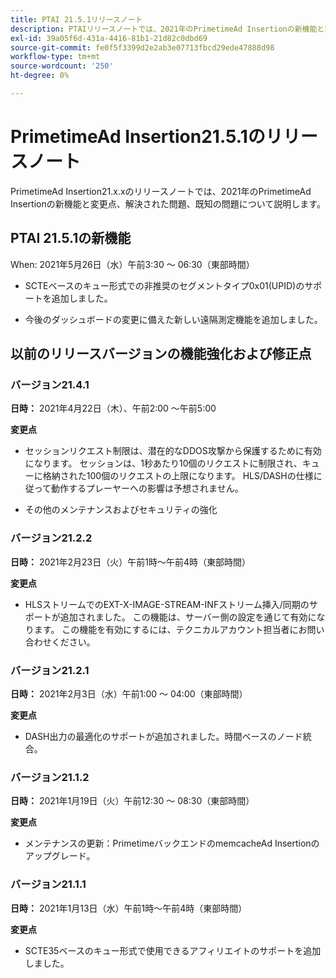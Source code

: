 ```yaml
---
title: PTAI 21.5.1リリースノート
description: PTAIリリースノートでは、2021年のPrimetimeAd Insertionの新機能と変更点、解決された既知の問題について説明します。
exl-id: 39a05f6d-431a-4416-81b1-21d82c0dbd69
source-git-commit: fe0f5f3399d2e2ab3e07713fbcd29ede47888d98
workflow-type: tm+mt
source-wordcount: '250'
ht-degree: 0%

---
```


# PrimetimeAd Insertion21.5.1のリリースノート

PrimetimeAd Insertion21.x.xのリリースノートでは、2021年のPrimetimeAd Insertionの新機能と変更点、解決された問題、既知の問題について説明します。

## PTAI 21.5.1の新機能

When: 2021年5月26日（水）午前3:30 ～ 06:30（東部時間）

* SCTEベースのキュー形式での非推奨のセグメントタイプ0x01(UPID)のサポートを追加しました。

* 今後のダッシュボードの変更に備えた新しい遠隔測定機能を追加しました。

## 以前のリリースバージョンの機能強化および修正点

### バージョン21.4.1

**日時：** 2021年4月22日（木）、午前2:00 ～午前5:00

**変更点**

* セッションリクエスト制限は、潜在的なDDOS攻撃から保護するために有効になります。 セッションは、1秒あたり10個のリクエストに制限され、キューに格納された100個のリクエストの上限になります。 HLS/DASHの仕様に従って動作するプレーヤーへの影響は予想されません。

* その他のメンテナンスおよびセキュリティの強化

### バージョン21.2.2

**日時：** 2021年2月23日（火）午前1時～午前4時（東部時間）

**変更点**

* HLSストリームでのEXT-X-IMAGE-STREAM-INFストリーム挿入/同期のサポートが追加されました。 この機能は、サーバー側の設定を通じて有効になります。 この機能を有効にするには、テクニカルアカウント担当者にお問い合わせください。

### バージョン21.2.1

**日時：** 2021年2月3日（水）午前1:00 ～ 04:00（東部時間）

**変更点**

* DASH出力の最適化のサポートが追加されました。時間ベースのノード統合。

### バージョン21.1.2

**日時：** 2021年1月19日（火）午前12:30 ～ 08:30（東部時間）

**変更点**

* メンテナンスの更新：PrimetimeバックエンドのmemcacheAd Insertionのアップグレード。

### バージョン21.1.1

**日時：** 2021年1月13日（水）午前1時～午前4時（東部時間）

**変更点**

* SCTE35ベースのキュー形式で使用できるアフィリエイトのサポートを追加しました。

